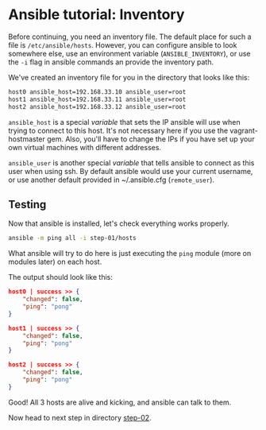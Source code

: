 # Ansible tutorial: Inventory

Before continuing, you need an inventory file. The default place for such a
file is  `/etc/ansible/hosts`. However, you can configure ansible to look
somewhere else, use an environment variable (`ANSIBLE_INVENTORY`), or use the `-i`
flag in ansible commands an provide the inventory path.

We've created an inventory file for you in the directory that looks like this:

```bash
host0 ansible_host=192.168.33.10 ansible_user=root
host1 ansible_host=192.168.33.11 ansible_user=root
host2 ansible_host=192.168.33.12 ansible_user=root
```

`ansible_host` is a special _variable_ that sets the IP ansible will use when
trying to connect to this host. It's not necessary here if you use the
vagrant-hostmaster gem. Also, you'll have to change the IPs if you have set up
your own virtual machines with different addresses.

`ansible_user` is another special _variable_ that tells ansible to
connect as this user when using ssh. By default ansible would use your
current username, or use another default provided in ~/.ansible.cfg
(`remote_user`).

## Testing

Now that ansible is installed, let's check everything works properly.

```bash
ansible -m ping all -i step-01/hosts
```

What ansible will try to do here is just executing the `ping` module (more on
modules later) on each host.

The output should look like this:

```json
host0 | success >> {
    "changed": false,
    "ping": "pong"
}

host1 | success >> {
    "changed": false,
    "ping": "pong"
}

host2 | success >> {
    "changed": false,
    "ping": "pong"
}
```

Good! All 3 hosts are alive and kicking, and ansible can talk to them.

Now head to next step in directory [step-02](https://github.com/leucos/ansible-tuto/tree/master/step-02).
